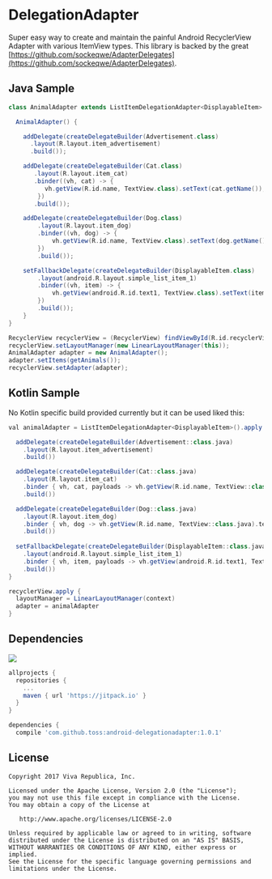 # DelegationAdapter

Super easy way to create and maintain the painful Android RecyclerView Adapter with various ItemView types. This library is backed by the great [https://github.com/sockeqwe/AdapterDelegates](https://github.com/sockeqwe/AdapterDelegates).

## Java Sample

```groovy
class AnimalAdapter extends ListItemDelegationAdapter<DisplayableItem> {

  AnimalAdapter() {

    addDelegate(createDelegateBuilder(Advertisement.class)
      .layout(R.layout.item_advertisement)
      .build());

    addDelegate(createDelegateBuilder(Cat.class)
       .layout(R.layout.item_cat)
       .binder((vh, cat) -> {
          vh.getView(R.id.name, TextView.class).setText(cat.getName());
        })
       .build());

    addDelegate(createDelegateBuilder(Dog.class)
        .layout(R.layout.item_dog)
        .binder((vh, dog) -> {
            vh.getView(R.id.name, TextView.class).setText(dog.getName());
        })
        .build());

    setFallbackDelegate(createDelegateBuilder(DisplayableItem.class)
        .layout(android.R.layout.simple_list_item_1)
        .binder((vh, item) -> {
            vh.getView(android.R.id.text1, TextView.class).setText(item.toString());
        })
        .build());
    }
}

RecyclerView recyclerView = (RecyclerView) findViewById(R.id.recyclerView);
recyclerView.setLayoutManager(new LinearLayoutManager(this));
AnimalAdapter adapter = new AnimalAdapter();
adapter.setItems(getAnimals());
recyclerView.setAdapter(adapter);

```

## Kotlin Sample
No Kotlin specific build provided currently but it can be used liked this:
```groovy
val animalAdapter = ListItemDelegationAdapter<DisplayableItem>().apply {

  addDelegate(createDelegateBuilder(Advertisement::class.java)
    .layout(R.layout.item_advertisement)
    .build())

  addDelegate(createDelegateBuilder(Cat::class.java)
    .layout(R.layout.item_cat)
    .binder { vh, cat, payloads -> vh.getView(R.id.name, TextView::class.java).text = cat.name }
    .build())

  addDelegate(createDelegateBuilder(Dog::class.java)
    .layout(R.layout.item_dog)
    .binder { vh, dog -> vh.getView(R.id.name, TextView::class.java).text = dog.name }
    .build())
    
  setFallbackDelegate(createDelegateBuilder(DisplayableItem::class.java)
    .layout(android.R.layout.simple_list_item_1)
    .binder { vh, item, payloads -> vh.getView(android.R.id.text1, TextView::class.java).text = item.toString() }
    .build())
}

recyclerView.apply {
  layoutManager = LinearLayoutManager(context)
  adapter = animalAdapter
}

```

## Dependencies
[![](https://jitpack.io/v/toss/android-delegationadapter.svg)](https://jitpack.io/#toss/android-delegationadapter)

```groovy
allprojects {
  repositories {
    ...
    maven { url 'https://jitpack.io' }
  }
}
```

```groovy
dependencies {
  compile 'com.github.toss:android-delegationadapter:1.0.1'
```

## License

```
Copyright 2017 Viva Republica, Inc.

Licensed under the Apache License, Version 2.0 (the "License");
you may not use this file except in compliance with the License.
You may obtain a copy of the License at

   http://www.apache.org/licenses/LICENSE-2.0

Unless required by applicable law or agreed to in writing, software
distributed under the License is distributed on an "AS IS" BASIS,
WITHOUT WARRANTIES OR CONDITIONS OF ANY KIND, either express or implied.
See the License for the specific language governing permissions and
limitations under the License.
```
